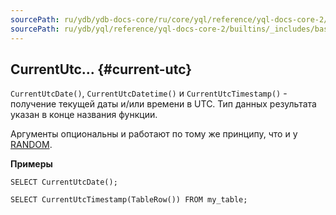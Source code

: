 ```yaml
---
sourcePath: ru/ydb/ydb-docs-core/ru/core/yql/reference/yql-docs-core-2/builtins/_includes/basic/current_utc.md
sourcePath: ru/ydb/yql/reference/yql-docs-core-2/builtins/_includes/basic/current_utc.md
---
```

## CurrentUtc... {#current-utc}

`CurrentUtcDate()`, `CurrentUtcDatetime()` и `CurrentUtcTimestamp()` - получение текущей даты и/или времени в UTC. Тип данных результата указан в конце названия функции.

Аргументы опциональны и работают по тому же принципу, что и у [RANDOM](#random).

**Примеры**
``` yql
SELECT CurrentUtcDate();
```
``` yql
SELECT CurrentUtcTimestamp(TableRow()) FROM my_table;
```